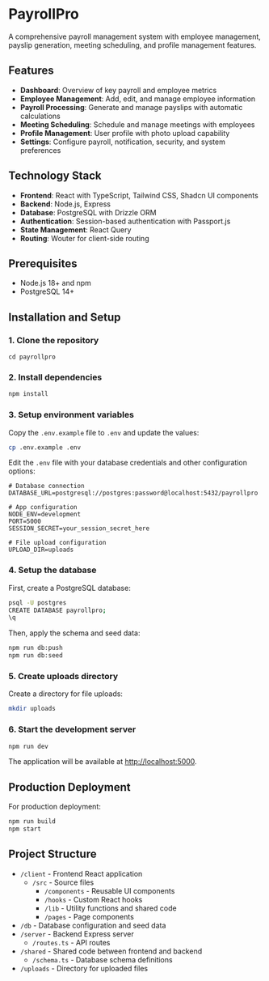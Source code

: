# PayrollPro

A comprehensive payroll management system with employee management, payslip generation, meeting scheduling, and profile management features.

## Features

- **Dashboard**: Overview of key payroll and employee metrics
- **Employee Management**: Add, edit, and manage employee information
- **Payroll Processing**: Generate and manage payslips with automatic calculations
- **Meeting Scheduling**: Schedule and manage meetings with employees
- **Profile Management**: User profile with photo upload capability
- **Settings**: Configure payroll, notification, security, and system preferences

## Technology Stack

- **Frontend**: React with TypeScript, Tailwind CSS, Shadcn UI components
- **Backend**: Node.js, Express
- **Database**: PostgreSQL with Drizzle ORM
- **Authentication**: Session-based authentication with Passport.js
- **State Management**: React Query
- **Routing**: Wouter for client-side routing

## Prerequisites

- Node.js 18+ and npm
- PostgreSQL 14+

## Installation and Setup

### 1. Clone the repository

```
cd payrollpro
```

### 2. Install dependencies

```bash
npm install
```

### 3. Setup environment variables

Copy the `.env.example` file to `.env` and update the values:

```bash
cp .env.example .env
```

Edit the `.env` file with your database credentials and other configuration options:

```
# Database connection
DATABASE_URL=postgresql://postgres:password@localhost:5432/payrollpro

# App configuration
NODE_ENV=development
PORT=5000
SESSION_SECRET=your_session_secret_here

# File upload configuration
UPLOAD_DIR=uploads
```

### 4. Setup the database

First, create a PostgreSQL database:

```bash
psql -U postgres
CREATE DATABASE payrollpro;
\q
```

Then, apply the schema and seed data:

```bash
npm run db:push
npm run db:seed
```

### 5. Create uploads directory

Create a directory for file uploads:

```bash
mkdir uploads
```

### 6. Start the development server

```bash
npm run dev
```

The application will be available at [http://localhost:5000](http://localhost:5000).

## Production Deployment

For production deployment:

```bash
npm run build
npm start
```

## Project Structure

- `/client` - Frontend React application
  - `/src` - Source files
    - `/components` - Reusable UI components
    - `/hooks` - Custom React hooks
    - `/lib` - Utility functions and shared code
    - `/pages` - Page components
- `/db` - Database configuration and seed data
- `/server` - Backend Express server
  - `/routes.ts` - API routes
- `/shared` - Shared code between frontend and backend
  - `/schema.ts` - Database schema definitions
- `/uploads` - Directory for uploaded files

